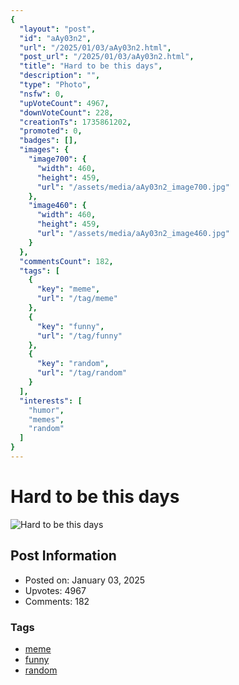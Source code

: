 ```yaml
---
{
  "layout": "post",
  "id": "aAy03n2",
  "url": "/2025/01/03/aAy03n2.html",
  "post_url": "/2025/01/03/aAy03n2.html",
  "title": "Hard to be this days",
  "description": "",
  "type": "Photo",
  "nsfw": 0,
  "upVoteCount": 4967,
  "downVoteCount": 228,
  "creationTs": 1735861202,
  "promoted": 0,
  "badges": [],
  "images": {
    "image700": {
      "width": 460,
      "height": 459,
      "url": "/assets/media/aAy03n2_image700.jpg"
    },
    "image460": {
      "width": 460,
      "height": 459,
      "url": "/assets/media/aAy03n2_image460.jpg"
    }
  },
  "commentsCount": 182,
  "tags": [
    {
      "key": "meme",
      "url": "/tag/meme"
    },
    {
      "key": "funny",
      "url": "/tag/funny"
    },
    {
      "key": "random",
      "url": "/tag/random"
    }
  ],
  "interests": [
    "humor",
    "memes",
    "random"
  ]
}
---
```


# Hard to be this days

![Hard to be this days](/assets/media/aAy03n2_image700.jpg)

## Post Information

- Posted on: January 03, 2025
- Upvotes: 4967
- Comments: 182

### Tags

- [meme](/tag/meme)
- [funny](/tag/funny)
- [random](/tag/random)
